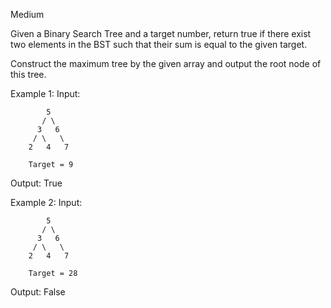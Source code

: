 Medium

Given a Binary Search Tree and a target number, return true if there exist two elements in the BST such that their sum is equal to the given target.

Construct the maximum tree by the given array and output the root node of this tree.

Example 1:
Input: 

		    5
		   / \
		  3   6
		 / \   \
		2   4   7

		Target = 9

Output: True

Example 2:
Input:

		    5
		   / \
		  3   6
		 / \   \
		2   4   7

		Target = 28

Output: False